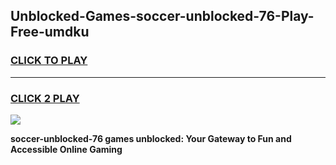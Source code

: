 
## Unblocked-Games-soccer-unblocked-76-Play-Free-umdku
<h3>
<a href="https://premium76.site?title=soccer-unblocked-76&ref=20M">CLICK TO PLAY</a></h3>
<hr>

<h3>
<a href="https://premium76.site?title=soccer-unblocked-76&ref=20M">CLICK 2 PLAY</a>
  
</h3>

<a href="https://premium76.site?title=soccer-unblocked-76&ref=19M"><img src="https://clearcache.store/games.png"></a>


**soccer-unblocked-76 games unblocked: Your Gateway to Fun and Accessible Online Gaming**
